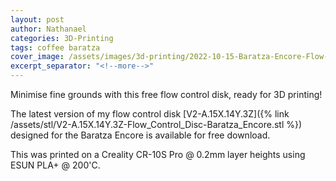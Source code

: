 ```yaml
---
layout: post
author: Nathanael
categories: 3D-Printing
tags: coffee baratza
cover_image: /assets/images/3d-printing/2022-10-15-Baratza-Encore-Flow-Control-Disk/IMG_20221115_225002_1024x683.jpg
excerpt_separator: "<!--more-->"
---
```

Minimise fine grounds with this free flow control disk, ready for 3D printing!
<!--more-->

The latest version of my flow control disk [V2-A.15X.14Y.3Z]({% link /assets/stl/V2-A.15X.14Y.3Z-Flow_Control_Disc-Baratza_Encore.stl %}) designed for the Baratza Encore is available for free download.

This was printed on a Creality CR-10S Pro @ 0.2mm layer heights using ESUN PLA+ @ 200'C.
